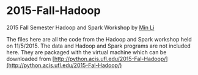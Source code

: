 # 2015-Fall-Hadoop
2015 Fall Semester Hadoop and Spark Workshop by [Min Li](http://www.s3lab.ece.ufl.edu/)

The files here are all the code from the Hadoop and Spark workshop held on 11/5/2015.
The data and Hadoop and Spark programs are not included here. They are packaged with the
virtual machine which can be downloaded from 
[http://python.acis.ufl.edu/2015-Fal-Hadoop/](http://python.acis.ufl.edu/2015-Fal-Hadoop/)


